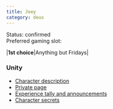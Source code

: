 ```yaml
---
title: Joey
category: deus
---
```

Status: confirmed
<br>Preferred gaming slot:

|__1st choice__|Anything but Fridays|

### Unity

* [Character description](char-public-joey)
* [Private page](char-private-joey)
* [Experience tally and announcements](announce-joey)
* [Character secrets](char-secrets-joey)

